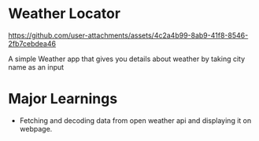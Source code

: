 # Weather Locator
https://github.com/user-attachments/assets/4c2a4b99-8ab9-41f8-8546-2fb7cebdea46


<p>A simple Weather app that gives you details about weather by taking city name as an input</p>

# Major Learnings
<ul>
  <li>Fetching and decoding data from open weather api and displaying it on webpage.</li>
</ul>
